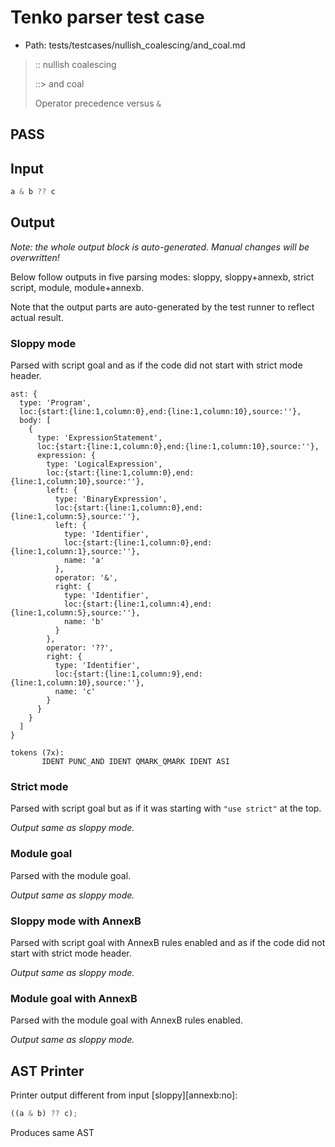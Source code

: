 # Tenko parser test case

- Path: tests/testcases/nullish_coalescing/and_coal.md

> :: nullish coalescing
>
> ::> and coal
>
> Operator precedence versus `&`

## PASS

## Input

`````js
a & b ?? c
`````

## Output

_Note: the whole output block is auto-generated. Manual changes will be overwritten!_

Below follow outputs in five parsing modes: sloppy, sloppy+annexb, strict script, module, module+annexb.

Note that the output parts are auto-generated by the test runner to reflect actual result.

### Sloppy mode

Parsed with script goal and as if the code did not start with strict mode header.

`````
ast: {
  type: 'Program',
  loc:{start:{line:1,column:0},end:{line:1,column:10},source:''},
  body: [
    {
      type: 'ExpressionStatement',
      loc:{start:{line:1,column:0},end:{line:1,column:10},source:''},
      expression: {
        type: 'LogicalExpression',
        loc:{start:{line:1,column:0},end:{line:1,column:10},source:''},
        left: {
          type: 'BinaryExpression',
          loc:{start:{line:1,column:0},end:{line:1,column:5},source:''},
          left: {
            type: 'Identifier',
            loc:{start:{line:1,column:0},end:{line:1,column:1},source:''},
            name: 'a'
          },
          operator: '&',
          right: {
            type: 'Identifier',
            loc:{start:{line:1,column:4},end:{line:1,column:5},source:''},
            name: 'b'
          }
        },
        operator: '??',
        right: {
          type: 'Identifier',
          loc:{start:{line:1,column:9},end:{line:1,column:10},source:''},
          name: 'c'
        }
      }
    }
  ]
}

tokens (7x):
       IDENT PUNC_AND IDENT QMARK_QMARK IDENT ASI
`````

### Strict mode

Parsed with script goal but as if it was starting with `"use strict"` at the top.

_Output same as sloppy mode._

### Module goal

Parsed with the module goal.

_Output same as sloppy mode._

### Sloppy mode with AnnexB

Parsed with script goal with AnnexB rules enabled and as if the code did not start with strict mode header.

_Output same as sloppy mode._

### Module goal with AnnexB

Parsed with the module goal with AnnexB rules enabled.

_Output same as sloppy mode._

## AST Printer

Printer output different from input [sloppy][annexb:no]:

````js
((a & b) ?? c);
````

Produces same AST
